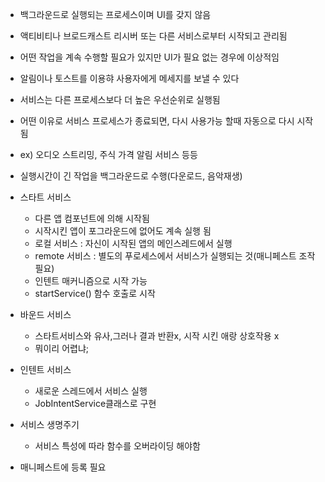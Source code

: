 - 백그라운드로 실행되는 프로세스이며 UI를 갖지 않음
- 액티비티나 브로드캐스트 리시버 또는 다른 서비스로부터 시작되고 관리됨
- 어떤 작업을 계속 수행할 필요가 있지만 UI가 필요 없는 경우에 이상적임
- 알림이나 토스트를 이용햐 사용자에게 메세지를 보낼 수 있다
- 서비스는 다른 프로세스보다 더 높은 우선순위로 실행됨
- 어떤 이유로 서비스 프로세스가 종료되면, 다시 사용가능 할때 자동으로 다시 시작됨
- ex) 오디오 스트리밍, 주식 가격 알림 서비스 등등

- 실행시간이 긴 작업을 백그라운드로 수행(다운로드, 음악재생)

- 스타트 서비스
	- 다른 앱 컴포넌트에 의해 시작됨
	- 시작시킨 앱이 포그라운드에 없어도 계속 실행 됨
	- 로컬 서비스 : 자신이 시작된 앱의 메인스레드에서 실행
	- remote 서비스 : 별도의 푸로세스에서 서비스가 실행되는 것(매니페스트 조작 필요)
	- 인텐트 매커니즘으로 시작 가능
	- startService() 함수 호출로 시작

- 바운드 서비스
	- 스타트서비스와 유사,그러나 결과 반환x, 시작 시킨 애랑 상호작용 x
	- 뭐이리 어렵냐; 

- 인텐트 서비스
	- 새로운 스레드에서 서비스 실행
	- JobIntentService클래스로 구현

- 서비스 생명주기
	- 서비스 특성에 따라 함수를 오버라이딩 해야함

- 매니페스트에 등록 필요
